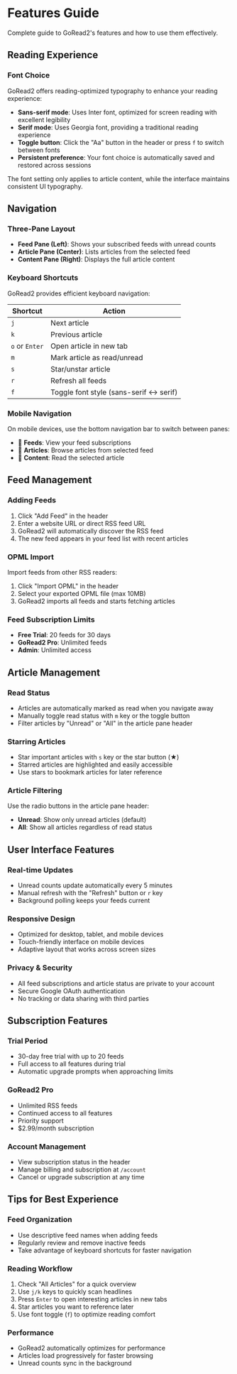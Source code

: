 # Features Guide

Complete guide to GoRead2's features and how to use them effectively.

## Reading Experience

### Font Choice
GoRead2 offers reading-optimized typography to enhance your reading experience:

- **Sans-serif mode**: Uses Inter font, optimized for screen reading with excellent legibility
- **Serif mode**: Uses Georgia font, providing a traditional reading experience
- **Toggle button**: Click the "Aa" button in the header or press `f` to switch between fonts
- **Persistent preference**: Your font choice is automatically saved and restored across sessions

The font setting only applies to article content, while the interface maintains consistent UI typography.

## Navigation

### Three-Pane Layout
- **Feed Pane (Left)**: Shows your subscribed feeds with unread counts
- **Article Pane (Center)**: Lists articles from the selected feed
- **Content Pane (Right)**: Displays the full article content

### Keyboard Shortcuts
GoRead2 provides efficient keyboard navigation:

| Shortcut | Action |
|----------|--------|
| `j` | Next article |
| `k` | Previous article |
| `o` or `Enter` | Open article in new tab |
| `m` | Mark article as read/unread |
| `s` | Star/unstar article |
| `r` | Refresh all feeds |
| `f` | Toggle font style (sans-serif ↔ serif) |

### Mobile Navigation
On mobile devices, use the bottom navigation bar to switch between panes:
- 📑 **Feeds**: View your feed subscriptions
- 📄 **Articles**: Browse articles from selected feed
- 📖 **Content**: Read the selected article

## Feed Management

### Adding Feeds
1. Click "Add Feed" in the header
2. Enter a website URL or direct RSS feed URL
3. GoRead2 will automatically discover the RSS feed
4. The new feed appears in your feed list with recent articles

### OPML Import
Import feeds from other RSS readers:
1. Click "Import OPML" in the header
2. Select your exported OPML file (max 10MB)
3. GoRead2 imports all feeds and starts fetching articles

### Feed Subscription Limits
- **Free Trial**: 20 feeds for 30 days
- **GoRead2 Pro**: Unlimited feeds
- **Admin**: Unlimited access

## Article Management

### Read Status
- Articles are automatically marked as read when you navigate away
- Manually toggle read status with `m` key or the toggle button
- Filter articles by "Unread" or "All" in the article pane header

### Starring Articles
- Star important articles with `s` key or the star button (★)
- Starred articles are highlighted and easily accessible
- Use stars to bookmark articles for later reference

### Article Filtering
Use the radio buttons in the article pane header:
- **Unread**: Show only unread articles (default)
- **All**: Show all articles regardless of read status

## User Interface Features

### Real-time Updates
- Unread counts update automatically every 5 minutes
- Manual refresh with the "Refresh" button or `r` key
- Background polling keeps your feeds current

### Responsive Design
- Optimized for desktop, tablet, and mobile devices
- Touch-friendly interface on mobile devices
- Adaptive layout that works across screen sizes

### Privacy & Security
- All feed subscriptions and article status are private to your account
- Secure Google OAuth authentication
- No tracking or data sharing with third parties

## Subscription Features

### Trial Period
- 30-day free trial with up to 20 feeds
- Full access to all features during trial
- Automatic upgrade prompts when approaching limits

### GoRead2 Pro
- Unlimited RSS feeds
- Continued access to all features
- Priority support
- $2.99/month subscription

### Account Management
- View subscription status in the header
- Manage billing and subscription at `/account`
- Cancel or upgrade subscription at any time

## Tips for Best Experience

### Feed Organization
- Use descriptive feed names when adding feeds
- Regularly review and remove inactive feeds
- Take advantage of keyboard shortcuts for faster navigation

### Reading Workflow
1. Check "All Articles" for a quick overview
2. Use `j/k` keys to quickly scan headlines
3. Press `Enter` to open interesting articles in new tabs
4. Star articles you want to reference later
5. Use font toggle (`f`) to optimize reading comfort

### Performance
- GoRead2 automatically optimizes for performance
- Articles load progressively for faster browsing
- Unread counts sync in the background